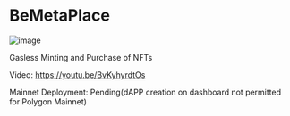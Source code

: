 # BeMetaPlace

![image](https://user-images.githubusercontent.com/97761020/160706505-b01ee0d3-5bb1-4414-be4b-4d528b5d7931.png)

Gasless Minting and Purchase of NFTs

Video: https://youtu.be/BvKyhyrdtOs

Mainnet Deployment: Pending(dAPP creation on dashboard not permitted for Polygon Mainnet)
